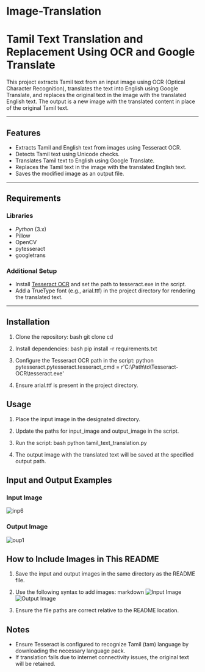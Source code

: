 # Image-Translation

# Tamil Text Translation and Replacement Using OCR and Google Translate

This project extracts Tamil text from an input image using OCR (Optical Character Recognition), translates the text into English using Google Translate, and replaces the original text in the image with the translated English text. The output is a new image with the translated content in place of the original Tamil text.

---

## Features

- Extracts Tamil and English text from images using Tesseract OCR.
- Detects Tamil text using Unicode checks.
- Translates Tamil text to English using Google Translate.
- Replaces the Tamil text in the image with the translated English text.
- Saves the modified image as an output file.

---

## Requirements

### Libraries

- *Python* (3.x)
- Pillow
- OpenCV
- pytesseract
- googletrans

### Additional Setup

- Install [Tesseract OCR](https://github.com/tesseract-ocr/tesseract) and set the path to tesseract.exe in the script.
- Add a TrueType font (e.g., arial.ttf) in the project directory for rendering the translated text.

---

## Installation

1. Clone the repository:
   bash
   git clone <repository-link>
   cd <project-folder>
   

2. Install dependencies:
   bash
   pip install -r requirements.txt
   

3. Configure the Tesseract OCR path in the script:
   python
   pytesseract.pytesseract.tesseract_cmd = r'C:\Path\to\Tesseract-OCR\tesseract.exe'
   

4. Ensure arial.ttf is present in the project directory.

## Usage

1. Place the input image in the designated directory.
2. Update the paths for input_image and output_image in the script.
3. Run the script:
   bash
   python tamil_text_translation.py
   

4. The output image with the translated text will be saved at the specified output path.

## Input and Output Examples

### Input Image
![inp6](https://github.com/user-attachments/assets/6d18bde3-a6e9-46c7-8efa-11aab2760499)

### Output Image
![oup1](https://github.com/user-attachments/assets/05f4a265-01b8-4217-b615-6c9c399e95e7)

## How to Include Images in This README

1. Save the input and output images in the same directory as the README file.
2. Use the following syntax to add images:
   markdown
   ![Input Image](input_image.jpg)
   ![Output Image](output_image.jpg)
   

3. Ensure the file paths are correct relative to the README location.

## Notes

- Ensure Tesseract is configured to recognize Tamil (tam) language by downloading the necessary language pack.
- If translation fails due to internet connectivity issues, the original text will be retained.
